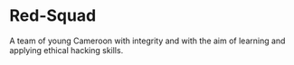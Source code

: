 # Red-Squad
A team of young Cameroon with integrity and with the aim of learning and applying ethical hacking skills.
